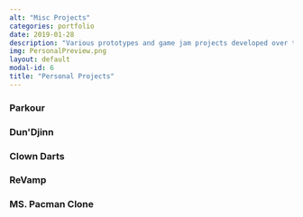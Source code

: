 ```yaml
--- 
alt: "Misc Projects"
categories: portfolio
date: 2019-01-28
description: "Various prototypes and game jam projects developed over the years"
img: PersonalPreview.png
layout: default
modal-id: 6
title: "Personal Projects"
---
```


### Parkour

### Dun'Djinn

### Clown Darts

### ReVamp

### MS. Pacman Clone